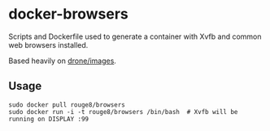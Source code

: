docker-browsers
===============

Scripts and Dockerfile used to generate a container with Xvfb and common web browsers installed.

Based heavily on [drone/images](https://github.com/drone/images).

## Usage

```
sudo docker pull rouge8/browsers
sudo docker run -i -t rouge8/browsers /bin/bash  # Xvfb will be running on DISPLAY :99
```
